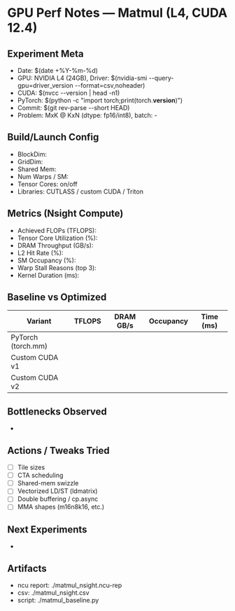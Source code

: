 # GPU Perf Notes — Matmul (L4, CUDA 12.4)

## Experiment Meta
- Date: $(date +%Y-%m-%d)
- GPU: NVIDIA L4 (24GB), Driver: $(nvidia-smi --query-gpu=driver_version --format=csv,noheader)
- CUDA: $(nvcc --version | head -n1)
- PyTorch: $(python -c "import torch;print(torch.__version__)")
- Commit: $(git rev-parse --short HEAD)
- Problem: MxK @ KxN (dtype: fp16/int8), batch: -

## Build/Launch Config
- BlockDim: 
- GridDim: 
- Shared Mem: 
- Num Warps / SM: 
- Tensor Cores: on/off
- Libraries: CUTLASS / custom CUDA / Triton

## Metrics (Nsight Compute)
- Achieved FLOPs (TFLOPS): 
- Tensor Core Utilization (%): 
- DRAM Throughput (GB/s): 
- L2 Hit Rate (%): 
- SM Occupancy (%): 
- Warp Stall Reasons (top 3): 
- Kernel Duration (ms): 

## Baseline vs Optimized
| Variant         | TFLOPS | DRAM GB/s | Occupancy | Time (ms) |
|-----------------|--------|-----------|-----------|-----------|
| PyTorch (torch.mm) |        |           |           |           |
| Custom CUDA v1  |        |           |           |           |
| Custom CUDA v2  |        |           |           |           |

## Bottlenecks Observed
- 

## Actions / Tweaks Tried
- [ ] Tile sizes
- [ ] CTA scheduling
- [ ] Shared-mem swizzle
- [ ] Vectorized LD/ST (ldmatrix)
- [ ] Double buffering / cp.async
- [ ] MMA shapes (m16n8k16, etc.)

## Next Experiments
- 

## Artifacts
- ncu report: ./matmul_nsight.ncu-rep
- csv: ./matmul_nsight.csv
- script: ./matmul_baseline.py
